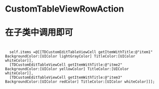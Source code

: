 # CustomTableViewRowAction
# 在子类中调用即可
#
      self.items =@[[TDCustomEditTableViewCell getItemWithTitle:@"item1" BackgroundColor:[UIColor lightGrayColor] TitleColor:[UIColor whiteColor]],
      [TDCustomEditTableViewCell getItemWithTitle:@"itme2" BackgroundColor:[UIColor yellowColor] TitleColor:[UIColor whiteColor]],
      [TDCustomEditTableViewCell getItemWithTitle:@"item3" BackgroundColor:[UIColor redColor] TitleColor:[UIColor whiteColor]]];  
